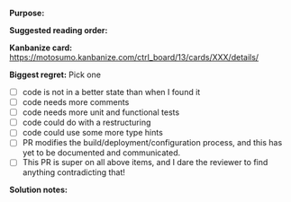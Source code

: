 **Purpose:**

**Suggested reading order:**

**Kanbanize card:** https://motosumo.kanbanize.com/ctrl_board/13/cards/XXX/details/

**Biggest regret:** Pick one

- [ ] code is not in a better state than when I found it
- [ ] code needs more comments
- [ ] code needs more unit and functional tests
- [ ] code could do with a restructuring
- [ ] code could use some more type hints
- [ ] PR modifies the build/deployment/configuration process, and this has yet to be documented and communicated.
- [ ] This PR is super on all above items, and I dare the reviewer to find anything contradicting that!

**Solution notes:**
